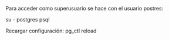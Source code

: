 Para acceder como superusuario se hace con el usuario postres:

su - postgres
psql


Recargar configuración:
pg_ctl reload
